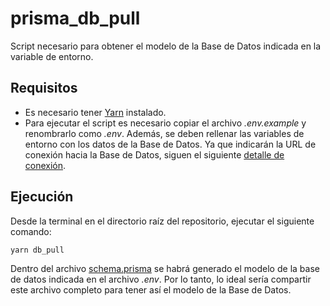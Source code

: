 # prisma_db_pull
Script necesario para obtener el modelo de la Base de Datos indicada en la variable de entorno.

## Requisitos

- Es necesario tener [Yarn](https://classic.yarnpkg.com/lang/en/docs/install/) instalado.
- Para ejecutar el script es necesario copiar el archivo *.env.example* y renombrarlo como *.env*. Además, se deben rellenar las variables de entorno con los datos de la Base de Datos. Ya que indicarán la URL de conexión hacia la Base de Datos, siguen el siguiente [detalle de conexión](https://classic.yarnpkg.com/lang/en/docs/install/).

## Ejecución

Desde la terminal en el directorio raíz del repositorio, ejecutar el siguiente comando:

```bash
yarn db_pull
```

Dentro del archivo [schema.prisma](./prisma/schema.prisma) se habrá generado el modelo de la base de datos indicada en el archivo *.env*. Por lo tanto, lo ideal sería compartir este archivo completo para tener así el modelo de la Base de Datos.